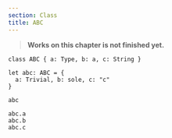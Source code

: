 ```yaml
---
section: Class
title: ABC
---
```


> **Works on this chapter is not finished yet.**

``` cicada
class ABC { a: Type, b: a, c: String }

let abc: ABC = {
  a: Trivial, b: sole, c: "c"
}

abc

abc.a
abc.b
abc.c
```
